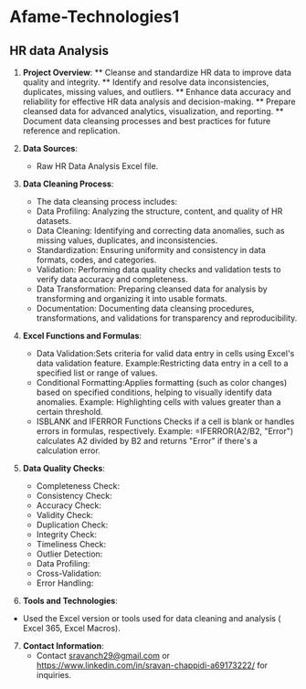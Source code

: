 # Afame-Technologies1
## HR data Analysis

1. **Project Overview**:
   ** Cleanse and standardize HR data to improve data quality and integrity.
   ** Identify and resolve data inconsistencies, duplicates, missing values, and outliers.
   ** Enhance data accuracy and reliability for effective HR data analysis and decision-making.
   ** Prepare cleansed data for advanced analytics, visualization, and reporting.
   ** Document data cleansing processes and best practices for future reference and replication.

2. **Data Sources**:
   -  Raw  HR Data Analysis Excel file.

3. **Data Cleaning Process**:
   - The data cleansing process includes:
   - Data Profiling: Analyzing the structure, content, and quality of HR datasets.
   - Data Cleaning: Identifying and correcting data anomalies, such as missing values, duplicates, and inconsistencies.
   - Standardization: Ensuring uniformity and consistency in data formats, codes, and categories.
   - Validation: Performing data quality checks and validation tests to verify data accuracy and completeness.
   - Data Transformation: Preparing cleansed data for analysis by transforming and organizing it into usable formats.
   - Documentation: Documenting data cleansing procedures, transformations, and validations for transparency and reproducibility.

4. **Excel Functions and Formulas**:
   - Data Validation:Sets criteria for valid data entry in cells using Excel's data validation feature.
    Example:Restricting data entry in a cell to a specified list or range of values.
   - Conditional Formatting:Applies formatting (such as color changes) based on specified conditions, helping to visually identify data anomalies.
    Example: Highlighting cells with values greater than a certain threshold.
   - ISBLANK and IFERROR Functions
     Checks if a cell is blank or handles errors in formulas, respectively.
     Example: =IFERROR(A2/B2, "Error") calculates A2 divided by B2 and returns "Error" if there's a calculation error.
5. **Data Quality Checks**:
   - Completeness Check:
   - Consistency Check:
   - Accuracy Check:
   - Validity Check:
   - Duplication Check:
   - Integrity Check:
   - Timeliness Check:
   - Outlier Detection:
   - Data Profiling:
   - Cross-Validation:
   - Error Handling:

 6. **Tools and Technologies**:
   - Used the Excel version or tools used for data cleaning and analysis ( Excel 365, Excel Macros).

 7. **Contact Information**:
    - Contact sravanch29@gmail.com or https://www.linkedin.com/in/sravan-chappidi-a69173222/ for inquiries.

